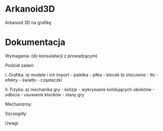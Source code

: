Arkanoid3D
==========

Arkanoid 3D na grafikę


Dokumentacja
============

Wymagania:
  (do konsulatacji z prowadzącym)

Podział zadań:

  I. Grafika:
    a) modele i ich import
      - paletka
      - piłka
      - klocek
    b) otoczenie
      - tło
      - efekty
      - światło
      - cząsteczki

  II. Fizyka:
    a) mechanika gry
      - kolizje
      - wykrywanie kolidujących obiektów
      - odbicia
      - usuwanie klocków
      - stany gry
      
Mechanizmy:


Szczegóły:


Uwagi:
